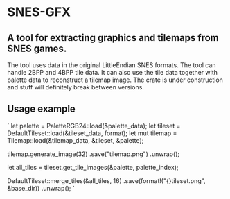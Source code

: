 # SNES-GFX

## A tool for extracting graphics and tilemaps from SNES games.
The tool uses data in the original LittleEndian SNES formats. The tool can handle 2BPP and 4BPP tile data. It can also use the tile data together with palette data to reconstruct a tilemap image. The crate is under construction and stuff will definitely break between versions.

## Usage example
`
let palette = PaletteRGB24::load(&palette_data);
let tileset = DefaultTileset::load(&tileset_data, format);
let mut tilemap = Tilemap::load(&tilemap_data, &tileset, &palette);

tilemap.generate_image(32)
    .save("tilemap.png")
    .unwrap();

let all_tiles = tileset.get_tile_images(&palette, palette_index);

DefaultTileset::merge_tiles(&all_tiles, 16)
        .save(format!("{}tileset.png", &base_dir))
        .unwrap();
`